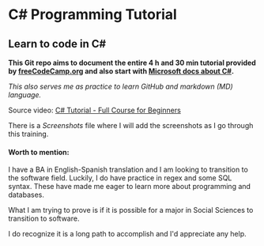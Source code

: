 # C\# Programming Tutorial
## Learn to code in C#

**This Git repo aims to document the entire 4 h and 30 min tutorial provided by [freeCodeCamp.org](https://www.freecodecamp.org/) and also start with [Microsoft docs about C#](https://docs.microsoft.com/en-us/dotnet/csharp/).**

*This also serves me as practice to learn GitHub and markdown (MD) language.*

Source video: [C# Tutorial - Full Course for Beginners](https://youtu.be/GhQdlIFylQ8)

There is a *Screenshots* file where I will add the screenshots as I go through this training. 

#### Worth to mention:
I have a BA in English-Spanish translation and I am looking to transition to the software field. Luckily, I do have practice in regex and some SQL syntax. These have made me eager to learn more about programming and databases.

What I am trying to prove is if it is possible for a major in Social Sciences to transition to software.

I do recognize it is a long path to accomplish and I'd appreciate any help.
